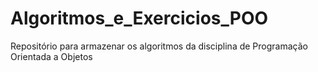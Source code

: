 # Algoritmos_e_Exercicios_POO
Repositório para armazenar os algoritmos da disciplina de Programação Orientada a Objetos
